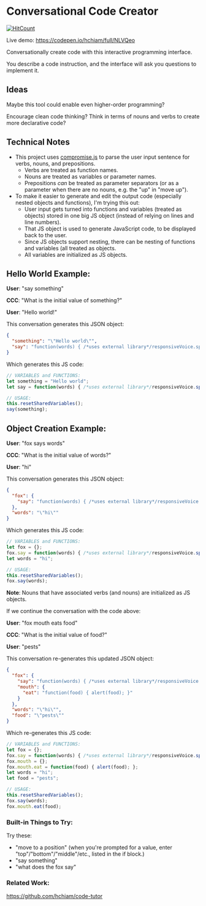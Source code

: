 # Conversational Code Creator

[![HitCount](http://hits.dwyl.io/hchiam/ccc.svg)](http://hits.dwyl.io/hchiam/ccc)

Live demo: https://codepen.io/hchiam/full/NLVQeo

Conversationally create code with this interactive programming interface.

You describe a code instruction, and the interface will ask you questions to implement it.

## Ideas

Maybe this tool could enable even higher-order programming?

Encourage clean code thinking? Think in terms of nouns and verbs to create more declarative code?

## Technical Notes

- This project uses [compromise.js](https://github.com/spencermountain/compromise) to parse the user input sentence for verbs, nouns, and prepositions.
  - Verbs are treated as function names.
  - Nouns are treated as variables or parameter names.
  - Prepositions _can_ be treated as parameter separators (or as a parameter when there are no nouns, e.g. the "up" in "move up").
- To make it easier to generate and edit the output code (especially nested objects and functions), I'm trying this out:
  - User input gets turned into functions and variables (treated as objects) stored in one big JS object (instead of relying on lines and line numbers).
  - That JS object is used to generate JavaScript code, to be displayed back to the user.
  - Since JS objects support nesting, there can be nesting of functions and variables (all treated as objects.
  - All variables are initialized as JS objects.

## Hello World Example:

**User**: "say something"

**CCC**: "What is the initial value of something?"

**User**: "Hello world!"

This conversation generates this JSON object:

```json
{
  "something": "\"Hello world\"",
  "say": "function(words) { /*uses external library*/responsiveVoice.speak('\"' + words + '\"', 'UK English Male'); }"
}
```

Which generates this JS code:

```js
// VARIABLES and FUNCTIONS:
let something = "Hello world";
let say = function(words) { /*uses external library*/responsiveVoice.speak('"' + words + '"', 'UK English Male'); };

// USAGE:
this.resetSharedVariables();
say(something);
```

## Object Creation Example:

**User**: "fox says words"

**CCC**: "What is the initial value of words?"

**User**: "hi"

This conversation generates this JSON object:

```json
{
  "fox": {
    "say": "function(words) { /*uses external library*/responsiveVoice.speak('\"' + words + '\"', 'UK English Male'); }"
  },
  "words": "\"hi\""
}
```

Which generates this JS code:

```js
// VARIABLES and FUNCTIONS:
let fox = {};
fox.say = function(words) { /*uses external library*/responsiveVoice.speak('"' + words + '"', 'UK English Male'); };
let words = "hi";

// USAGE:
this.resetSharedVariables();
fox.say(words);
```

**Note**: Nouns that have associated verbs (and nouns) are initialized as JS objects.

If we continue the conversation with the code above:

**User**: "fox mouth eats food"

**CCC**: "What is the initial value of food?"

**User**: "pests"

This conversation re-generates this updated JSON object:

```json
{
  "fox": {
    "say": "function(words) { /*uses external library*/responsiveVoice.speak('\"' + words + '\"', 'UK English Male'); }",
    "mouth": {
      "eat": "function(food) { alert(food); }"
    }
  },
  "words": "\"hi\"",
  "food": "\"pests\""
}
```

Which re-generates this JS code:

```js
// VARIABLES and FUNCTIONS:
let fox = {};
fox.say = function(words) { /*uses external library*/responsiveVoice.speak('"' + words + '"', 'UK English Male'); };
fox.mouth = {};
fox.mouth.eat = function(food) { alert(food); };
let words = "hi";
let food = "pests";

// USAGE:
this.resetSharedVariables();
fox.say(words);
fox.mouth.eat(food);
```

### Built-in Things to Try:

Try these:
* "move to a position" (when you're prompted for a value, enter "top"/"bottom"/"middle"/etc., listed in the if block.)
* "say something"
* "what does the fox say"

### Related Work:

https://github.com/hchiam/code-tutor
